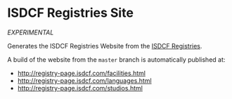 ISDCF Registries Site
=====================

_EXPERIMENTAL_

Generates the ISDCF Registries Website from the [ISDCF Registries](https://github.com/ISDCF/registries).

A build of the website from the `master` branch is automatically published at:

* http://registry-page.isdcf.com/facilities.html
* http://registry-page.isdcf.com/languages.html
* http://registry-page.isdcf.com/studios.html
